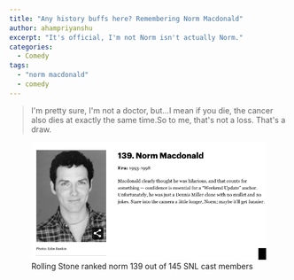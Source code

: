 ```yaml
---
title: "Any history buffs here? Remembering Norm Macdonald"
author: ahampriyanshu
excerpt: "It's official, I'm not Norm isn't actually Norm."
categories:
  - Comedy
tags:
  - "norm macdonald"
  - comedy
---
```


> I'm pretty sure, I'm not a doctor, but...I mean if you die, the cancer also dies at exactly the same time.So to me, that's not a loss. That's a draw.

<figure class="align-center">
  <img src="https://github.com/ahampriyanshu/meta/blob/main/blog/norm.png?raw=true" alt="norm">
  <figcaption>Rolling Stone ranked norm 139 out of 145 SNL cast members</figcaption>
</figure>
